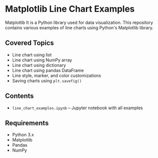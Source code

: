 # Matplotlib Line Chart Examples
Matplotlib 
            It is a Python library used for data visualization.
This repository contains various examples of line charts using Python's Matplotlib library. 

## Covered Topics

- Line chart using list
- Line chart using NumPy array
- Line chart using dictionary
- Line chart using pandas DataFrame
- Line style, marker, and color customizations
- Saving charts using `plt.savefig()`
## Contents
- `line_chart_examples.ipynb` – Jupyter notebook with all examples
## Requirements
- Python 3.x
- Matplotlib
- Pandas
- NumPy

